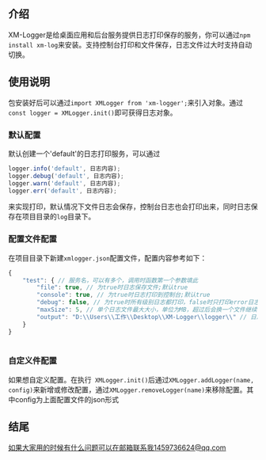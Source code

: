 ## 介绍

XM-Logger是给桌面应用和后台服务提供日志打印保存的服务，你可以通过`npm install xm-log`来安装。支持控制台打印和文件保存，日志文件过大时支持自动切换。

## 使用说明

包安装好后可以通过`import XMLogger from 'xm-logger';`来引入对象。通过`const logger = XMLogger.init()`即可获得日志对象。

### 默认配置
默认创建一个'default'的日志打印服务，可以通过
```javascript
logger.info('default', 日志内容);  
logger.debug('default', 日志内容);  
logger.warn('default', 日志内容);  
logger.err('default', 日志内容);  
```
来实现打印，默认情况下文件日志会保存，控制台日志也会打印出来，同时日志保存在项目目录的`log`目录下。
### 配置文件配置
在项目目录下新建`xmlogger.json`配置文件，配置内容参考如下：  
```javascript
{  
    "test": { // 服务名，可以有多个，调用时函数第一个参数填此    
        "file": true, // 为true时日志保存文件;默认true
        "console": true, // 为true时日志打印到控制台;默认true  
        "debug": false, // 为true时所有级别日志都打印，false时只打印error日志;默认true  
        "maxSize": 5, // 单个日志文件最大大小，单位为MB，超过后会换一个文件继续保存。默认5  
        "output": "D:\\Users\\工作\\Desktop\\XM-Logger\\logger\\" // 日志保存目录。填写绝对路径。默认当前项目的log目录  
    }
}
 
```
### 自定义件配置
如果想自定义配置。在执行` XMLogger.init()`后通过`XMLogger.addLogger(name, config)`来新增或修改配置，通过`XMLogger.removeLogger(name)`来移除配置。其中config为上面配置文件的json形式

## 结尾
如果大家用的时候有什么问题可以在邮箱联系我1459736624@qq.com
